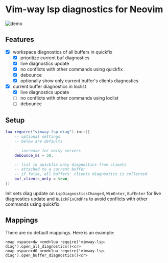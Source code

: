 # Vim-way lsp diagnostics for Neovim

![demo](https://github.com/onsails/vimway-lsp-diag.nvim/raw/gif/demo.gif)

## Features

- [x] workspace diagnostics of all buffers in quickfix
    - [x] prioritize current buf diagnostics
    - [x] live diagnostics update
    - [x] no conflicts with other commands using quickfix
    - [x] debounce 
    - [x] optionally show only current buffer's clients diagnostics
- [x] current buffer diagnostics in loclist
    - [x] live diagnostics update
    - [ ] no conflicts with other commands using loclist
    - [ ] debounce

## Setup

```lua
lua require("vimway-lsp-diag").init({
    -- optional settings
    -- below are defaults

    -- increase for noisy servers
    debounce_ms = 50,

    -- list in quickfix only diagnostics from clients
    -- attached to a current buffer
    -- if false, all buffers' clients diagnostics is collected
    buf_clients_only = true, 
})
```

Init sets diag update on `LspDiagnosticsChanged`, `WinEnter`, `BufEnter` for live diagnostics update
and `QuickFixCmdPre` to avoid conflicts with other commands using quickfix.

## Mappings

There are no default mappings. Here is an example:

```vimscript
nmap <space>dw <cmd>lua require('vimway-lsp-diag').open_all_diagnostics()<cr>
nmap <space>d0 <cmd>lua require('vimway-lsp-diag').open_buffer_diagnostics()<cr>
```
